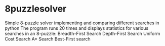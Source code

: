 # 8puzzlesolver
Simple 8-puzzle solver implementing and comparing different searches in python
The program runs 20 times and displays statistics for various searches in an 8-puzzle:
Breadth-First Search
Depth-First Search
Uniform Cost Search
A* Search
Best-First search
